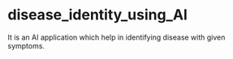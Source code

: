 # disease_identity_using_AI
It is an AI application which help in identifying disease with given symptoms.
